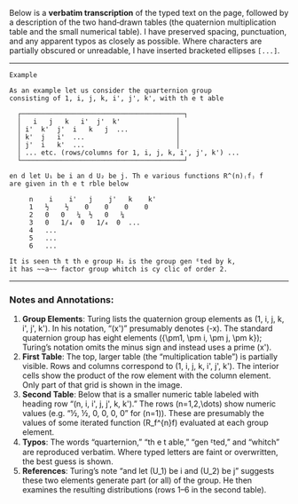 Below is a **verbatim transcription** of the typed text on the page, followed by a description of the two hand‐drawn tables (the quaternion multiplication table and the small numerical table).  I have preserved spacing, punctuation, and any apparent typos as closely as possible.  Where characters are partially obscured or unreadable, I have inserted bracketed ellipses `[...]`.

---

```
Example

As an example let us consider the quarternion group
consisting of 1, i, j, k, i', j', k', with th e t able

  ┌─────────────────────────────────────────┐
  │   i   j   k   i'  j'  k'              │
  │ i'  k'  j'  i   k   j  ...            │
  │ k'  j   i'  ...                       │
  │ j'  i   k'  ...                       │
  │ ... etc. (rows/columns for 1, i, j, k, i', j', k') ...
  └─────────────────────────────────────────┘

en d let U₁ be i an d U₂ be j. Th e various functions R^(n)₍f₎ f
are given in th e t rble below

     n    i    i'   j    j'   k    k'
     1   ½    ½    0    0    0    0
     2   0   0   ¼  ½   0   ¼
     3   0   1/₄  0   1/₄  0  ...
     4   ...
     5   ...
     6   ...

It is seen th t th e group H₁ is the group gen ᴱted by k,
it has ~~a~~ factor group whitch is cy clic of order 2.
```

---

### **Notes and Annotations**:

1. **Group Elements**: Turing lists the quaternion group elements as \(1, i, j, k, i', j', k'\).  In his notation, “\(x'\)” presumably denotes \(-x\).  The standard quaternion group has eight elements \(\{\pm1, \pm i, \pm j, \pm k\}\); Turing’s notation omits the minus sign and instead uses a prime \(x'\).  
2. **First Table**: The top, larger table (the “multiplication table”) is partially visible.  Rows and columns correspond to \(1, i, j, k, i', j', k'\).  The interior cells show the product of the row element with the column element.  Only part of that grid is shown in the image.  
3. **Second Table**: Below that is a smaller numeric table labeled with heading row “\(n, i, i', j, j', k, k'\).”  The rows \(n=1,2,\dots\) show numeric values (e.g. “½, ½, 0, 0, 0, 0” for \(n=1\)).  These are presumably the values of some iterated function \(R_f^{n}f\) evaluated at each group element.  
4. **Typos**: The words “quarternion,” “th e t able,” “gen ᴱted,” and “whitch” are reproduced verbatim.  Where typed letters are faint or overwritten, the best guess is shown.  
5. **References**: Turing’s note “and let \(U_1\) be i and \(U_2\) be j” suggests these two elements generate part (or all) of the group.  He then examines the resulting distributions (rows 1–6 in the second table).  